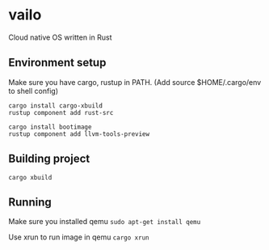 # vailo
Cloud native OS written in Rust

## Environment setup
Make sure you have cargo, rustup in PATH.
(Add source $HOME/.cargo/env to shell config)
```
cargo install cargo-xbuild
rustup component add rust-src
```
```
cargo install bootimage
rustup component add llvm-tools-preview
```
## Building project
`cargo xbuild`

## Running 
Make sure you installed qemu
`sudo apt-get install qemu`

Use xrun to run image in qemu
`cargo xrun`
